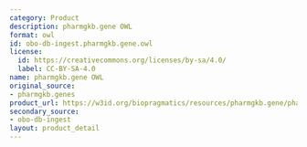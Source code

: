 ```yaml
---
category: Product
description: pharmgkb.gene OWL
format: owl
id: obo-db-ingest.pharmgkb.gene.owl
license:
  id: https://creativecommons.org/licenses/by-sa/4.0/
  label: CC-BY-SA-4.0
name: pharmgkb.gene OWL
original_source:
- pharmgkb.genes
product_url: https://w3id.org/biopragmatics/resources/pharmgkb.gene/pharmgkb.gene.owl
secondary_source:
- obo-db-ingest
layout: product_detail
---
```

